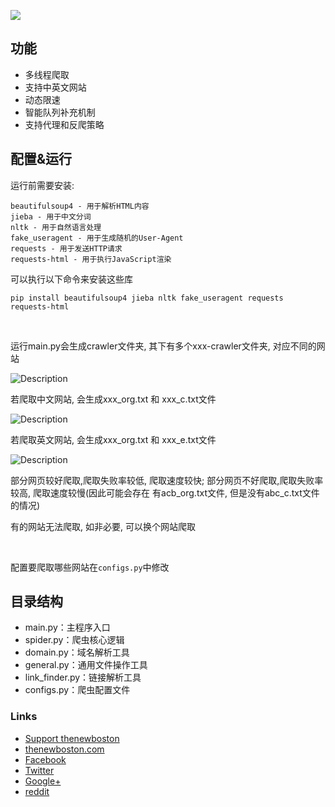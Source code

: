 ![](http://i.imgur.com/wYi2CkD.png)


## 功能

- 多线程爬取
- 支持中英文网站
- 动态限速
- 智能队列补充机制
- 支持代理和反爬策略



## 配置&运行

运行前需要安装:

```text
beautifulsoup4 - 用于解析HTML内容
jieba - 用于中文分词
nltk - 用于自然语言处理
fake_useragent - 用于生成随机的User-Agent
requests - 用于发送HTTP请求
requests-html - 用于执行JavaScript渲染
```

可以执行以下命令来安装这些库

`pip install beautifulsoup4 jieba nltk fake_useragent requests requests-html`

<br>

运行main.py会生成crawler文件夹, 其下有多个xxx-crawler文件夹, 对应不同的网站

<img src="D:\Pictures\Screenshots\2025-04-02_23-10-26.png" alt="Description" style="max-width: 80%; height: auto;">

若爬取中文网站, 会生成xxx_org.txt 和 xxx_c.txt文件

<img src="D:\Pictures\Screenshots\2025-04-02_23-10-48.png" alt="Description" style="max-width: 80%; height: auto;">

若爬取英文网站, 会生成xxx_org.txt 和 xxx_e.txt文件

<img src="D:\Pictures\Screenshots\2025-04-02_23-11-11.png" alt="Description" style="max-width: 80%; height: auto;">

部分网页较好爬取,爬取失败率较低, 爬取速度较快; 部分网页不好爬取,爬取失败率较高, 爬取速度较慢(因此可能会存在 有acb_org.txt文件, 但是没有abc_c.txt文件 的情况)

有的网站无法爬取, 如非必要, 可以换个网站爬取

<br>

配置要爬取哪些网站在`configs.py`中修改



## 目录结构
- main.py：主程序入口
- spider.py：爬虫核心逻辑
- domain.py：域名解析工具
- general.py：通用文件操作工具
- link_finder.py：链接解析工具
- configs.py：爬虫配置文件



### Links

- [Support thenewboston](https://www.patreon.com/thenewboston)
- [thenewboston.com](https://thenewboston.com/)
- [Facebook](https://www.facebook.com/TheNewBoston-464114846956315/)
- [Twitter](https://twitter.com/bucky_roberts)
- [Google+](https://plus.google.com/+BuckyRoberts)
- [reddit](https://www.reddit.com/r/thenewboston/)
